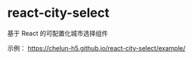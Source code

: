 # react-city-select
基于 React 的可配置化城市选择组件

示例： https://chelun-h5.github.io/react-city-select/example/
